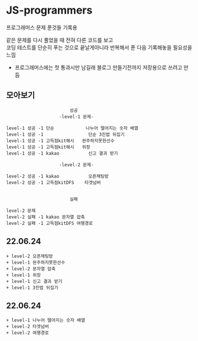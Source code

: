 # JS-programmers
프로그래머스 문제 푼것들 기록용
    
 같은 문제를 다시 풀었을 때 전혀 다른 코드를 보고   
 코딩 테스트를 단순히 푸는 것으로 끝날게아니라 반복해서 푼 다음 기록해놓을 필요성을느낌
 
 + 프로그래머스에는 첫 통과시만 남길래 블로그 만들기전까지 저장용으로 쓰려고 만듬

## 모아보기
                            성공
                        -level-1 문제-
                        
    level-1 성공 -1 단순            나누어 떨어지는 숫자 배열
    level-1 성공 -1                 단순 3진법 뒤집기                         
    level-1 성공 -1 고득점kit해시   완주하지못한선수                     
    level-1 성공 -1 고득점kit해시   위장                                
    level-1 성공 -1 kakao           신고 결과 받기                        

                        -level-2 문제-

    level-2 성공 -1 kakao           오픈채팅방 
    level-2 성공 -1 고득점kitDFS    타겟넘버                     


                            실패

    level-2 문제
    level-2 실패 -1 kakao 문자열 압축      
    level-2 실패 -1 고득점kitDFS 여행경로                 

## 22.06.24 
    + level-2 오픈채팅방        
    + level-1 완주하지못한선수  
    + level-2 문자열 압축        
    + level-1 위장   
    + level-1 신고 결과 받기    
    + level-1 3진법 뒤집기  
          

## 22.06.24
    + level-1 나누어 떨어지는 숫자 배열
    + level-2 타겟넘버                      
    + level-2 여행경로                      

    

